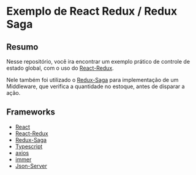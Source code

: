 # Exemplo de React Redux / Redux Saga

## Resumo

Nesse repositório, você ira encontrar um exemplo prático de controle de estado global, com o uso do [React-Redux](https://react-redux.js.org/). 

Nele também foi utilizado o [Redux-Saga](https://redux-saga.js.org/) para implementação de um Middleware, que verifica a quantidade no estoque, antes de disparar a ação.

## Frameworks 

* [React](https://pt-br.reactjs.org/)
* [React-Redux](https://react-redux.js.org/)
* [Redux-Saga](https://redux-saga.js.org/)
* [Typescript](https://www.typescriptlang.org/)
* [axios](https://github.com/axios/axios)
* [immer](https://github.com/immerjs/immer)
* [Json-Server](https://www.npmjs.com/package/json-server)




